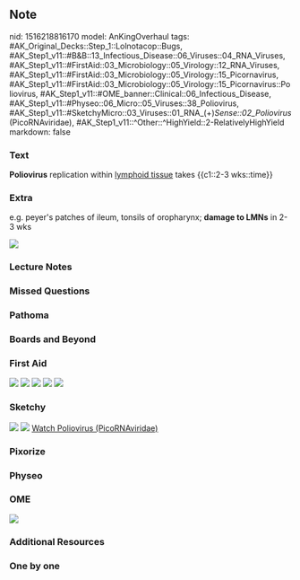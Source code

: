 ## Note
nid: 1516218816170
model: AnKingOverhaul
tags: #AK_Original_Decks::Step_1::Lolnotacop::Bugs, #AK_Step1_v11::#B&B::13_Infectious_Disease::06_Viruses::04_RNA_Viruses, #AK_Step1_v11::#FirstAid::03_Microbiology::05_Virology::12_RNA_Viruses, #AK_Step1_v11::#FirstAid::03_Microbiology::05_Virology::15_Picornavirus, #AK_Step1_v11::#FirstAid::03_Microbiology::05_Virology::15_Picornavirus::Poliovirus, #AK_Step1_v11::#OME_banner::Clinical::06_Infectious_Disease, #AK_Step1_v11::#Physeo::06_Micro::05_Viruses::38_Poliovirus, #AK_Step1_v11::#SketchyMicro::03_Viruses::01_RNA_(+)_Sense::02_Poliovirus_(PicoRNAviridae), #AK_Step1_v11::^Other::^HighYield::2-RelativelyHighYield
markdown: false

### Text
<b>Poliovirus</b> replication within <u>lymphoid tissue</u> takes
{{c1::2-3 wks::time}}

### Extra
e.g. peyer's patches of ileum, tonsils of oropharynx; <b>damage to
LMNs</b> in 2-3 wks
<div><img src="paste-4973572129212.jpg"></div>

### Lecture Notes


### Missed Questions


### Pathoma


### Boards and Beyond


### First Aid
<img src="tmpel5853na.png"> <img src="tmpp_d70dh9.png"> <img src=
"tmpnywp39_o.png"> <img src="tmpbubgdn6s.png"> <img src=
"tmpho1u2q3l.png">

### Sketchy
<img src="paste-19679540150275.jpg"> <img src=
"paste-1b530569eaf8024e87fc17343b2ce3fc5c728840.png"> <a href=
"https://dashboard.sketchy.com/study/medical/courses/medical-microbiology/units/medical-microbiology-viruses/videos/medical-microbiology-viruses-rna-viruses-positive-sense-poliovirus-picornaviridae?utm_source=anki&utm_medium=partnership&utm_campaign=february_update&utm_content=medical">
Watch Poliovirus (PicoRNAviridae)</a>

### Pixorize


### Physeo


### OME
<div class="ome-widget">
  <a href=
  "https://onlinemeded.org/spa/infectious-disease?ref=anki"><img src="_OME_AnkiFlashcards_Topic_3.png"></a>
</div>

### Additional Resources


### One by one

